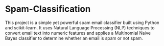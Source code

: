 # Spam-Classification
This project is a simple yet powerful spam email classifier built using Python and scikit-learn. It uses Natural Language Processing (NLP) techniques to convert email text into numeric features and applies a Multinomial Naive Bayes classifier to determine whether an email is spam or not spam.
